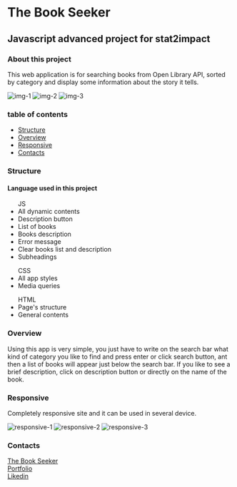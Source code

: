   <h1>The Book Seeker</h1>

  <h2>Javascript advanced project for stat2impact</h2>
  
  <h3>About this project</h3>

  <p>
    This web application is for searching books from Open Library API, sorted by category and display some information about the story it tells.
  </p>
  
  ![img-1](https://user-images.githubusercontent.com/121359947/236148715-b4e4b277-7a3b-4943-beb1-3095deaaf8fe.png)
  ![img-2](https://user-images.githubusercontent.com/121359947/236148750-11085dec-be56-4c5e-998d-52ff62ae86e1.png)
  ![img-3](https://user-images.githubusercontent.com/121359947/236148758-0c8314f0-176a-4d39-a214-de9249295097.png)

  <h3>table of contents</h3>
  <ul>
  <li><a href="#structure">Structure</a></li>
  <li><a href="#overview">Overview</a></li>
  <li><a href="#responsive">Responsive</a></li>
  <li><a href="#contacts">Contacts</a></li>
  </ul>

  <a name="structure"></a>
  <h3>Structure</h3>

  <h4>Language used in this project</h4>

  <ul>JS
    <li>All dynamic contents</li>
    <li>Description button</li>
    <li>List of books</li>
    <li>Books description</li>
    <li>Error message</li>
    <li>Clear books list and description</li>
    <li>Subheadings</li>
  </ul>
  <ul>CSS
    <li>All app styles</li>
    <li>Media queries</li>
  </ul>
  <ul>HTML
    <li>Page's structure</li>
    <li>General contents</li>
  </ul>

  <a name="overview"></a>
  <h3>Overview</h3>

  <p>
    Using this app is very simple, you just have to write on the search bar what kind of category you like to find and press enter or click search button, ant then a list of books will appear just below the search bar. If you like to see a brief description, click on description button or directly on the name of the book.
  </p>

  <a name="responsive"></a>
  <h3>Responsive</h3>

  <p>Completely responsive site and it can be used in several device.</p>

![responsive-1](https://user-images.githubusercontent.com/121359947/236148848-69e0ba4b-135b-40ea-bbc2-ee04f072de38.png)
![responsive-2](https://user-images.githubusercontent.com/121359947/236148854-7db0c77c-9e98-49ac-a5fb-b2811afaca33.png)
![responsive-3](https://user-images.githubusercontent.com/121359947/236148859-275192f0-50d3-4a11-a3b0-e792b3a9dfab.png)

  <a name="contacts"></a>
  <h3>Contacts</h3>

  <a href="https://progetto-education.netlify.app/">The Book Seeker</a><br>
  <a href="so-ca-portfolio.netlify.app">Portfolio</a><br>
  <a href="https://www.linkedin.com/in/sonny-caputo-554315185">Likedin</a><br>
